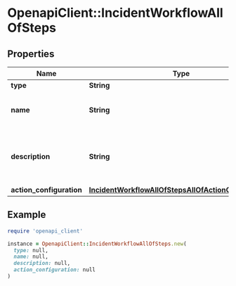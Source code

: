 # OpenapiClient::IncidentWorkflowAllOfSteps

## Properties

| Name | Type | Description | Notes |
| ---- | ---- | ----------- | ----- |
| **type** | **String** |  | [optional] |
| **name** | **String** | A descriptive name for the Step |  |
| **description** | **String** | A description of the action performed by the Step | [optional][readonly] |
| **action_configuration** | [**IncidentWorkflowAllOfStepsAllOfActionConfiguration**](IncidentWorkflowAllOfStepsAllOfActionConfiguration.md) |  |  |

## Example

```ruby
require 'openapi_client'

instance = OpenapiClient::IncidentWorkflowAllOfSteps.new(
  type: null,
  name: null,
  description: null,
  action_configuration: null
)
```

